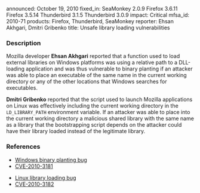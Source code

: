 announced: October 19, 2010
fixed_in: SeaMonkey 2.0.9
          Firefox 3.6.11
          Firefox 3.5.14
          Thunderbird 3.1.5
          Thunderbird 3.0.9
impact: Critical
mfsa_id: 2010-71
products: Firefox, Thunderbird, SeaMonkey
reporter: Ehsan Akhgari, Dmitri Gribenko
title: Unsafe library loading vulnerabilities

<h3>Description</h3>

<p>Mozilla developer <strong>Ehsan Akhgari</strong> reported that a
function used to load external libraries on Windows platforms was
using a relative path to a DLL-loading application and was thus
vulnerable to binary planting if an attacker was able to place an
executable of the same name in the current working directory or any of
the other locations that Windows searches for executables.</p>

<p><strong>Dmitri Gribenko</strong> reported that the script used to
launch Mozilla applications on Linux was effectively including the
current working directory in the <code>LD_LIBRARY_PATH</code>
environment variable.  If an attacker was able to place into the
current working directory a malicious shared library with the same
name as a library that the bootstrapping script depends on the
attacker could have their library loaded instead of the legitimate
library.</p>

<h3>References</h3>

<ul>
  <li><a href="https://bugzilla.mozilla.org/show_bug.cgi?id=589190">Windows binary planting bug</a></li>
  <li><a class="ex-ref" href="http://cve.mitre.org/cgi-bin/cvename.cgi?name=CVE-2010-3181">CVE-2010-3181</a></li>
</ul>

<ul>
  <li><a href="https://bugzilla.mozilla.org/show_bug.cgi?id=590753">Linux library loading bug</a></li>
  <li><a class="ex-ref" href="http://cve.mitre.org/cgi-bin/cvename.cgi?name=CVE-2010-3182">CVE-2010-3182</a></li>
</ul>




